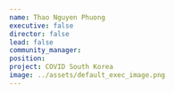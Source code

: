 ```yaml
---
name: Thao Nguyen Phuong
executive: false
director: false
lead: false
community_manager: 
position: 
project: COVID South Korea
image: ../assets/default_exec_image.png
---
```

